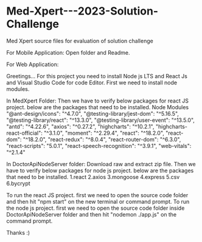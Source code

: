 # Med-Xpert---2023-Solution-Challenge
Med Xpert source files for evaluation of solution challenge

For Mobile Application: Open folder and Readme.

For Web Application:

Greetings...
For this project you need to install Node js LTS and React Js and Visual Studio Code for code Editor.
First we need to install node modules.

In MedXpert Folder:
Then we have to verify below packages for react JS project. below are the packages that need to be installed.
    Node Modules
    "@ant-design/icons": "^4.7.0",
    "@testing-library/jest-dom": "^5.16.5",
    "@testing-library/react": "^13.3.0",
    "@testing-library/user-event": "^13.5.0",
    "antd": "^4.22.6",
    "axios": "^0.27.2",
    "highcharts": "^10.2.1",
    "highcharts-react-official": "^3.1.0",
    "moment": "^2.29.4",
    "react": "^18.2.0",
    "react-dom": "^18.2.0",
    "react-redux": "^8.0.4",
    "react-router-dom": "^6.3.0",
    "react-scripts": "5.0.1",
    "react-speech-recognition": "^3.9.1",
    "web-vitals": "^2.1.4"

In DoctorApiNodeServer folder: Download raw and extract zip file.
Then we have to verify below packages for node js project. below are the packages that need to be installed.
1.react
2.axios
3.mongoose
4.express
5.csv
6.bycrypt


To run the react JS project. first we need to open the source code folder and then hit "npm start" on the new terminal or command prompt.
To run the node js project. first we need to open the source code folder inside DoctorApiNodeServer folder and then hit "nodemon ./app.js" on the command prompt.

Thanks :)

